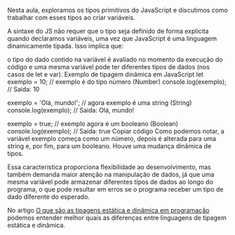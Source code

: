 Nesta aula, exploramos os tipos primitivos do JavaScript e discutimos como trabalhar com esses tipos ao criar variáveis.

A sintaxe do JS não requer que o tipo seja definido de forma explícita quando declaramos variáveis, uma vez que JavaScript é uma linguagem dinamicamente tipada. Isso implica que:

o tipo do dado contido na variável é avaliado no momento da execução do código e
uma mesma variável pode ter diferentes tipos de dados (nos casos de let e var).
Exemplo de tipagem dinâmica em JavaScript
let exemplo = 10; // exemplo é do tipo número (Number)
console.log(exemplo); // Saída: 10

exemplo = 'Olá, mundo!'; // agora exemplo é uma string (String)
console.log(exemplo); // Saída: Olá, mundo!

exemplo = true; // exemplo agora é um booleano (Boolean)
console.log(exemplo); // Saída: true
Copiar código
Como podemos notar, a variável exemplo começa como um número, depois é alterada para uma string e, por fim, para um booleano. Houve uma mudança dinâmica de tipos.

Essa característica proporciona flexibilidade ao desenvolvimento, mas também demanda maior atenção na manipulação de dados, já que uma mesma variável pode armazenar diferentes tipos de dados ao longo do programa, o que pode resultar em erros se o programa receber um tipo de dado diferente do esperado.

No artigo [O que são as tipagens estática e dinâmica em programação ](https://www.alura.com.br/artigos/o-que-sao-as-tipagens-estatica-e-dinamica-em-programacao#o-que-sao-tipos?)podemos entender melhor quais as diferenças entre linguagens de tipagem estática e dinâmica.